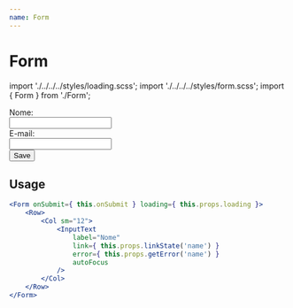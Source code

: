 ```yaml
---
name: Form
---
```

# Form

import './../../../styles/loading.scss';
import './../../../styles/form.scss';
import { Form } from './Form';

<Form loading={ true }>
    <div>
        <div>Nome: </div>
        <input type="text" />
    </div>
    <div>
        <div>E-mail: </div>
        <input type="email" />
    </div>
    <div>
        <button type="button">Save</button>
    </div>
</Form>

## Usage

```jsx
<Form onSubmit={ this.onSubmit } loading={ this.props.loading }>
    <Row>
        <Col sm="12">
            <InputText
                label="Nome"
                link={ this.props.linkState('name') }
                error={ this.props.getError('name') }
                autoFocus
            />
        </Col>
    </Row>
</Form>
```
